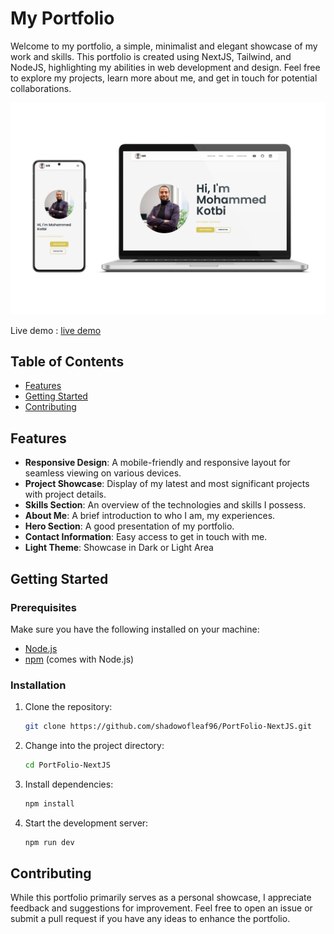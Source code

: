# My Portfolio

Welcome to my portfolio, a simple, minimalist and elegant showcase of my work and skills. This portfolio is created using NextJS, Tailwind, and NodeJS, highlighting my abilities in web development and design. Feel free to explore my projects, learn more about me, and get in touch for potential collaborations.

![Portfolio Mockup](https://github.com/shadowofleaf96/React-Vite-PortFolio/blob/master/mockup.png?raw=true)


Live demo : [live demo](https://portfolio-nextjs-dszv.onrender.com/)

## Table of Contents

- [Features](#features)
- [Getting Started](#getting-started)
- [Contributing](#contributing)

## Features

- **Responsive Design**: A mobile-friendly and responsive layout for seamless viewing on various devices.
- **Project Showcase**: Display of my latest and most significant projects with project details.
- **Skills Section**: An overview of the technologies and skills I possess.
- **About Me**: A brief introduction to who I am, my experiences.
- **Hero Section**: A good presentation of my portfolio.
- **Contact Information**: Easy access to get in touch with me.
- **Light Theme**: Showcase in Dark or Light Area


## Getting Started

### Prerequisites

Make sure you have the following installed on your machine:

- [Node.js](https://nodejs.org/)
- [npm](https://www.npmjs.com/) (comes with Node.js)

### Installation

1. Clone the repository:

   ```bash
   git clone https://github.com/shadowofleaf96/PortFolio-NextJS.git
   ```

2. Change into the project directory:

   ```bash
   cd PortFolio-NextJS
   ```

3. Install dependencies:

   ```bash
   npm install
   ```
   

6. Start the development server:

   ```bash
   npm run dev
   ```

## Contributing

While this portfolio primarily serves as a personal showcase, I appreciate feedback and suggestions for improvement. Feel free to open an issue or submit a pull request if you have any ideas to enhance the portfolio.
